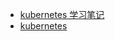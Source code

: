 - [kubernetes 学习笔记](documents/k8s/k8s-kubernetes.md)
- [kubernetes](documents/k8s/k8s-kubernetes-learn-note.md)